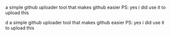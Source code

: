 a simple github uploader tool that makes github easier PS: yes i did use it to upload this

d
a simple github uploader tool that makes github easier PS: yes i did use it to upload this
